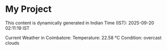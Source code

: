 # My Project

This content is dynamically generated in Indian Time (IST): 2025-09-20 02:11:19 IST


Current Weather in Coimbatore:
Temperature: 22.58 °C
Condition: overcast clouds
